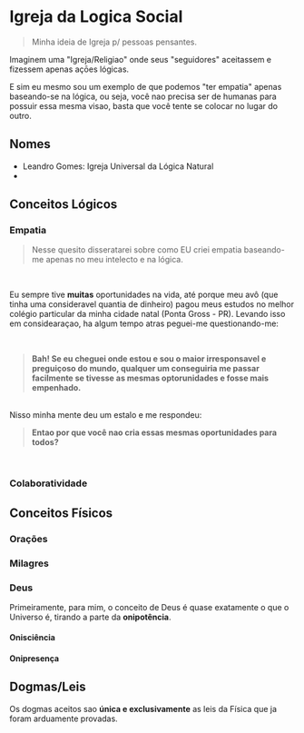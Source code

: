 # Igreja da Logica Social

> Minha ideia de Igreja p/ pessoas pensantes.


Imaginem uma "Igreja/Religiao" onde seus "seguidores" aceitassem e fizessem apenas açōes lógicas.

E sim eu mesmo sou um exemplo de que podemos "ter empatia" apenas baseando-se na lógica, ou seja, você nao precisa ser de humanas para possuir essa mesma visao, basta que você tente se colocar no lugar do outro.

## Nomes

- Leandro Gomes: Igreja Universal da Lógica Natural
- 

## Conceitos Lógicos

### Empatia

> Nesse quesito disseratarei sobre como EU criei empatia baseando-me apenas no meu intelecto e na lógica.

<br>

Eu sempre tive **muitas** oportunidades na vida, até porque meu avô (que tinha uma consideravel quantia de dinheiro) pagou meus estudos no melhor colégio particular da minha cidade natal (Ponta Gross - PR). Levando isso em considearaçao, ha algum tempo atras peguei-me questionando-me:

<br>

> **Bah! Se eu cheguei onde estou e sou o maior irresponsavel e preguiçoso do mundo, qualquer um conseguiria me passar facilmente se tivesse as mesmas optorunidades e fosse mais empenhado.**

<br>
Nisso minha mente deu um estalo e me respondeu:

> **Entao por que você nao cria essas mesmas oportunidades para todos?**

<br>

### Colaboratividade

## Conceitos Físicos

### Orações

### Milagres

### Deus

Primeiramente, para mim, o conceito de Deus é quase exatamente o que o Universo é, tirando a parte da **onipotência**.

#### Onisciência

#### Onipresença

## Dogmas/Leis

Os dogmas aceitos sao **única e exclusivamente** as leis da Física que ja foram arduamente provadas.

